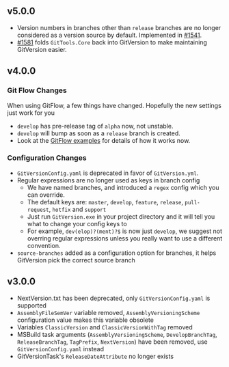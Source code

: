 ## v5.0.0

- Version numbers in branches other than `release` branches are no longer
  considered as a version source by default. Implemented in [#1541][pr-1541].
- [#1581][pr-1581] folds `GitTools.Core` back into GitVersion to make
  maintaining GitVersion easier.

## v4.0.0

### Git Flow Changes

When using GitFlow, a few things have changed. Hopefully the new settings just
work for you

- `develop` has pre-release tag of `alpha` now, not unstable.
- `develop` will bump as soon as a `release` branch is created.
- Look at the [GitFlow examples][gitflow] for details of how it works now.

### Configuration Changes

- `GitVersionConfig.yaml` is deprecated in favor of `GitVersion.yml`.
- Regular expressions are no longer used as keys in branch config
    - We have named branches, and introduced a `regex` config which you can
      override.
    - The default keys are: `master`, `develop`, `feature`, `release`, `pull-request`,
      `hotfix` and `support`
    - Just run `GitVersion.exe` in your project directory and it will tell you
      what to change your config keys to
    - For example, `dev(elop)?(ment)?$` is now just `develop`, we suggest not
      overring regular expressions unless you really want to use a different convention.
- `source-branches` added as a configuration option for branches, it helps
  GitVersion pick the correct source branch

## v3.0.0

- NextVersion.txt has been deprecated, only `GitVersionConfig.yaml` is supported
- `AssemblyFileSemVer` variable removed, `AssemblyVersioningScheme` configuration
  value makes this variable obsolete
- Variables `ClassicVersion` and `ClassicVersionWithTag` removed
- MSBuild task arguments (`AssemblyVersioningScheme`, `DevelopBranchTag`,
  `ReleaseBranchTag`, `TagPrefix`, `NextVersion`) have been removed, use
  `GitVersionConfig.yaml` instead
- GitVersionTask's `ReleaseDateAttribute` no longer exists

[gitflow]: https://gitversion.net/docs/git-branching-strategies/gitflow-examples_complete
[pr-1541]: https://github.com/GitTools/GitVersion/pull/1541
[pr-1581]: https://github.com/GitTools/GitVersion/pull/1581
